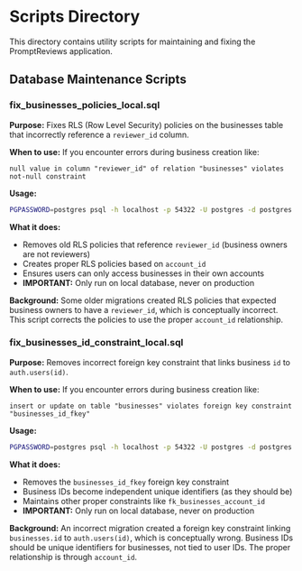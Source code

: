 # Scripts Directory

This directory contains utility scripts for maintaining and fixing the PromptReviews application.

## Database Maintenance Scripts

### fix_businesses_policies_local.sql

**Purpose:** Fixes RLS (Row Level Security) policies on the businesses table that incorrectly reference a `reviewer_id` column.

**When to use:** If you encounter errors during business creation like:
```
null value in column "reviewer_id" of relation "businesses" violates not-null constraint
```

**Usage:**
```bash
PGPASSWORD=postgres psql -h localhost -p 54322 -U postgres -d postgres -f scripts/fix_businesses_policies_local.sql
```

**What it does:**
- Removes old RLS policies that reference `reviewer_id` (business owners are not reviewers)
- Creates proper RLS policies based on `account_id` 
- Ensures users can only access businesses in their own accounts
- **IMPORTANT:** Only run on local database, never on production

**Background:** Some older migrations created RLS policies that expected business owners to have a `reviewer_id`, which is conceptually incorrect. This script corrects the policies to use the proper `account_id` relationship.

### fix_businesses_id_constraint_local.sql

**Purpose:** Removes incorrect foreign key constraint that links business `id` to `auth.users(id)`.

**When to use:** If you encounter errors during business creation like:
```
insert or update on table "businesses" violates foreign key constraint "businesses_id_fkey"
```

**Usage:**
```bash
PGPASSWORD=postgres psql -h localhost -p 54322 -U postgres -d postgres -f scripts/fix_businesses_id_constraint_local.sql
```

**What it does:**
- Removes the `businesses_id_fkey` foreign key constraint 
- Business IDs become independent unique identifiers (as they should be)
- Maintains other proper constraints like `fk_businesses_account_id`
- **IMPORTANT:** Only run on local database, never on production

**Background:** An incorrect migration created a foreign key constraint linking `businesses.id` to `auth.users(id)`, which is conceptually wrong. Business IDs should be unique identifiers for businesses, not tied to user IDs. The proper relationship is through `account_id`. 